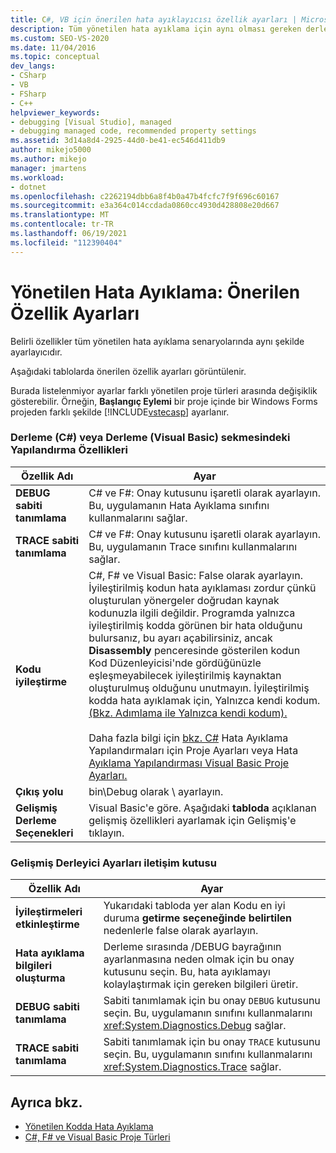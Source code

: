 ```yaml
---
title: C#, VB için önerilen hata ayıklayıcısı özellik ayarları | Microsoft Docs
description: Tüm yönetilen hata ayıklama için aynı olması gereken derleme ve derleme özelliği ayarlarına bakın. Diğer ayarlar proje türüne göre değişiklik gösterebilir.
ms.custom: SEO-VS-2020
ms.date: 11/04/2016
ms.topic: conceptual
dev_langs:
- CSharp
- VB
- FSharp
- C++
helpviewer_keywords:
- debugging [Visual Studio], managed
- debugging managed code, recommended property settings
ms.assetid: 3d14a8d4-2925-44d0-be41-ec546d411db9
author: mikejo5000
ms.author: mikejo
manager: jmartens
ms.workload:
- dotnet
ms.openlocfilehash: c2262194dbb6a8f4b0a47b4fcfc7f9f696c60167
ms.sourcegitcommit: e3a364c014ccdada0860cc4930d428808e20d667
ms.translationtype: MT
ms.contentlocale: tr-TR
ms.lasthandoff: 06/19/2021
ms.locfileid: "112390404"
---
```

# <a name="managed-debugging-recommended-property-settings"></a>Yönetilen Hata Ayıklama: Önerilen Özellik Ayarları
Belirli özellikler tüm yönetilen hata ayıklama senaryolarında aynı şekilde ayarlayıcıdır.

 Aşağıdaki tablolarda önerilen özellik ayarları görüntülenir.

 Burada listelenmiyor ayarlar farklı yönetilen proje türleri arasında değişiklik gösterebilir. Örneğin, **Başlangıç Eylemi** bir proje içinde bir Windows Forms projeden farklı şekilde [!INCLUDE[vstecasp](../code-quality/includes/vstecasp_md.md)] ayarlanır.

### <a name="configuration-properties-on-the-build-c-or-compile-visual-basic-tab"></a>Derleme (C#) veya Derleme (Visual Basic) sekmesindeki Yapılandırma Özellikleri

|**Özellik Adı**|**Ayar**|
|-----------------------|-----------------|
|**DEBUG sabiti tanımlama**|C# ve F#: Onay kutusunu işaretli olarak ayarlayın. Bu, uygulamanın Hata Ayıklama sınıfını kullanmalarını sağlar.|
|**TRACE sabiti tanımlama**|C# ve F#: Onay kutusunu işaretli olarak ayarlayın. Bu, uygulamanın Trace sınıfını kullanmalarını sağlar.|
|**Kodu iyileştirme**|C#, F# ve Visual Basic: False olarak ayarlayın. İyileştirilmiş kodun hata ayıklaması zordur çünkü oluşturulan yönergeler doğrudan kaynak kodunuzla ilgili değildir. Programda yalnızca iyileştirilmiş kodda görünen bir hata olduğunu bulursanız, bu ayarı açabilirsiniz, ancak **Disassembly** penceresinde gösterilen kodun Kod Düzenleyicisi'nde gördüğünüzle eşleşmeyabilecek iyileştirilmiş kaynaktan oluşturulmuş olduğunu unutmayın. İyileştirilmiş kodda hata ayıklamak için, Yalnızca kendi kodum. [(Bkz. Adımlama ile Yalnızca kendi kodum).](../debugger/navigating-through-code-with-the-debugger.md#BKMK_Restrict_stepping_to_Just_My_Code)<br /><br /> Daha fazla bilgi için [bkz. C#](../debugger/project-settings-for-csharp-debug-configurations.md) Hata Ayıklama Yapılandırmaları için Proje Ayarları veya Hata [Ayıklama Yapılandırması Visual Basic Proje Ayarları.](../debugger/project-settings-for-a-visual-basic-debug-configuration.md)|
|**Çıkış yolu**|bin\Debug olarak \\ ayarlayın.|
|**Gelişmiş Derleme Seçenekleri**|Visual Basic'e göre. Aşağıdaki **tabloda** açıklanan gelişmiş özellikleri ayarlamak için Gelişmiş'e tıklayın.|

### <a name="advanced-compiler-settings-dialog-box"></a>Gelişmiş Derleyici Ayarları iletişim kutusu

|**Özellik Adı**|**Ayar**|
|-----------------------|-----------------|
|**İyileştirmeleri etkinleştirme**|Yukarıdaki tabloda yer alan Kodu en iyi duruma **getirme seçeneğinde belirtilen** nedenlerle false olarak ayarlayın.|
|**Hata ayıklama bilgileri oluşturma**|Derleme sırasında /DEBUG bayrağının ayarlanmasına neden olmak için bu onay kutusunu seçin. Bu, hata ayıklamayı kolaylaştırmak için gereken bilgileri üretir.|
|**DEBUG sabiti tanımlama**|Sabiti tanımlamak için bu onay `DEBUG` kutusunu seçin. Bu, uygulamanın sınıfını kullanmalarını <xref:System.Diagnostics.Debug> sağlar.|
|**TRACE sabiti tanımlama**|Sabiti tanımlamak için bu onay `TRACE` kutusunu seçin. Bu, uygulamanın sınıfını kullanmalarını <xref:System.Diagnostics.Trace> sağlar.|

## <a name="see-also"></a>Ayrıca bkz.
- [Yönetilen Kodda Hata Ayıklama](../debugger/debugging-managed-code.md)
- [C#, F# ve Visual Basic Proje Türleri](../debugger/debugging-preparation-csharp-f-hash-and-visual-basic-project-types.md)
